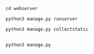 ```markup
cd webserver

```

```markup
python3 manage.py runserver

```

```markup
python3 manage.py collectstatic

```

```markup

```

```markup
python3 manage.py 
```

```markup

```